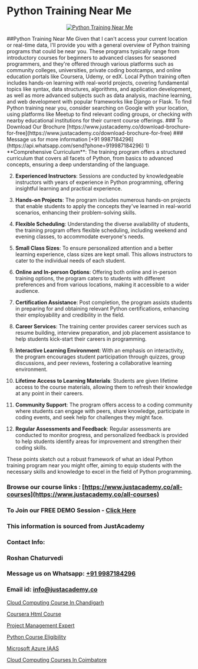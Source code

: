 # Python Training Near Me

<p align="center">
  <a href="https://justacademy.co/course-detail/python-training">
    <img src="https://justacademy.co/storage2/course_image/1709713400_course_image.webp" alt="Python Training Near Me">
  </a>
</p>
##Python Training Near Me
Given that I can't access your current location or real-time data, I'll provide you with a general overview of Python training programs that could be near you. These programs typically range from introductory courses for beginners to advanced classes for seasoned programmers, and they're offered through various platforms such as community colleges, universities, private coding bootcamps, and online education portals like Coursera, Udemy, or edX. Local Python training often includes hands-on learning with real-world projects, covering fundamental topics like syntax, data structures, algorithms, and application development, as well as more advanced subjects such as data analysis, machine learning, and web development with popular frameworks like Django or Flask. To find Python training near you, consider searching on Google with your location, using platforms like Meetup to find relevant coding groups, or checking with nearby educational institutions for their current course offerings.
### To Download Our Brochure [https://www.justacademy.co/download-brochure-for-free](https://www.justacademy.co/download-brochure-for-free)
### Message us for more information [+91 9987184296](https://api.whatsapp.com/send?phone=919987184296)
1) **Comprehensive Curriculum**: The training program offers a structured curriculum that covers all facets of Python, from basics to advanced concepts, ensuring a deep understanding of the language.

2) **Experienced Instructors**: Sessions are conducted by knowledgeable instructors with years of experience in Python programming, offering insightful learning and practical experience.

3) **Hands-on Projects**: The program includes numerous hands-on projects that enable students to apply the concepts they've learned in real-world scenarios, enhancing their problem-solving skills.

4) **Flexible Scheduling**: Understanding the diverse availability of students, the training program offers flexible scheduling, including weekend and evening classes, to accommodate everyone's needs.

5) **Small Class Sizes**: To ensure personalized attention and a better learning experience, class sizes are kept small. This allows instructors to cater to the individual needs of each student.

6) **Online and In-person Options**: Offering both online and in-person training options, the program caters to students with different preferences and from various locations, making it accessible to a wider audience.

7) **Certification Assistance**: Post completion, the program assists students in preparing for and obtaining relevant Python certifications, enhancing their employability and credibility in the field.

8) **Career Services**: The training center provides career services such as resume building, interview preparation, and job placement assistance to help students kick-start their careers in programming.

9) **Interactive Learning Environment**: With an emphasis on interactivity, the program encourages student participation through quizzes, group discussions, and peer reviews, fostering a collaborative learning environment.

10) **Lifetime Access to Learning Materials**: Students are given lifetime access to the course materials, allowing them to refresh their knowledge at any point in their careers.

11) **Community Support**: The program offers access to a coding community where students can engage with peers, share knowledge, participate in coding events, and seek help for challenges they might face.

12) **Regular Assessments and Feedback**: Regular assessments are conducted to monitor progress, and personalized feedback is provided to help students identify areas for improvement and strengthen their coding skills.

These points sketch out a robust framework of what an ideal Python training program near you might offer, aiming to equip students with the necessary skills and knowledge to excel in the field of Python programming.

### Browse our course links : [https://www.justacademy.co/all-courses](https://www.justacademy.co/all-courses) 
### To Join our FREE DEMO Session - [Click Here](https://www.justacademy.co/register-for-course-demo)


### This information is sourced from JustAcademy
### Contact Info:
### Roshan Chaturvedi
### Message us on Whatsapp: [+91 9987184296](https://api.whatsapp.com/send?phone=919987184296)
### Email id: [info@justacademy.co](mailto:info@justacademy.co)
                
[Cloud Computing Course In Chandigarh](https://www.linkedin.com/pulse/cloud-computing-course-chandigarh-justacademy-berlin-tx3jc?trackingId=5vdkISi5pFLHuDnlYm4lzA%3D%3D&lipi=urn%3Ali%3Apage%3Ad_flagship3_company_admin%3Bv3waDY%2FCQ%2FumkrzSJz7bNQ%3D%3D)

[Coursera Html Course](https://www.linkedin.com/pulse/coursera-html-course-justacademy-chennai-abgce?trackingId=W5XlYyEWRbGdszEbEgwvaA%3D%3D&lipi=urn%3Ali%3Apage%3Ad_flagship3_company_admin%3BY%2BEec76oRFK6%2FI%2F%2BB9X%2Fdw%3D%3D)

[Project Management Expert](https://medium.com/@kumarishimmi99/project-management-expert-56776cd63117)

[Python Course Eligibility](https://medium.com/@mistersumit961/python-course-eligibility-07528cad8b10)

[Microsoft Azure IAAS](https://justacademyin.github.io/justacademy/microsoft-azure-iaas)

[Cloud Computing Courses In Coimbatore](https://justacademyin.github.io/justacademy/cloud-computing-courses-in-coimbatore)


